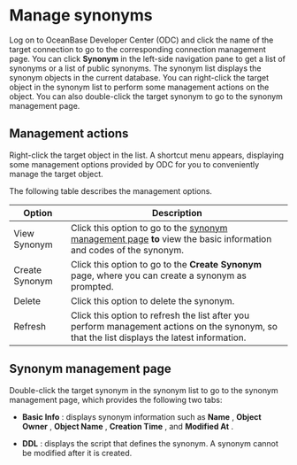 Manage synonyms 
====================================

Log on to OceanBase Developer Center (ODC) and click the name of the target connection to go to the corresponding connection management page. You can click **Synonym** in the left-side navigation pane to get a list of synonyms or a list of public synonyms. The synonym list displays the synonym objects in the current database. You can right-click the target object in the synonym list to perform some management actions on the object. You can also double-click the target synonym to go to the synonym management page. 

Management actions 
---------------------------------------

Right-click the target object in the list. A shortcut menu appears, displaying some management options provided by ODC for you to conveniently manage the target object. 

The following table describes the management options.


|     Option     |                                                                        Description                                                                         |
|----------------|------------------------------------------------------------------------------------------------------------------------------------------------------------|
| View Synonym   | Click this option to go to the [synonym management page](#section-pss-4wv-ym2) **to** view the basic information and codes of the synonym. |
| Create Synonym | Click this option to go to the **Create Synonym** page, where you can create a synonym as prompted.                                                        |
| Delete         | Click this option to delete the synonym.                                                                                                                   |
| Refresh        | Click this option to refresh the list after you perform management actions on the synonym, so that the list displays the latest information.               |



Synonym management page 
--------------------------------------------

Double-click the target synonym in the synonym list to go to the synonym management page, which provides the following two tabs:

* **Basic Info** : displays synonym information such as **Name** , **Object** **Owner** , **Object Name** , **Creation Time** , and **Modified At** . 

* **DDL** : displays the script that defines the synonym. A synonym cannot be modified after it is created.

  



